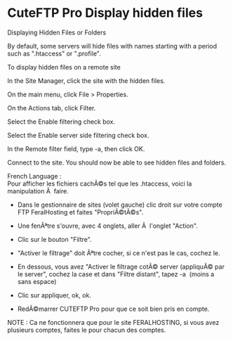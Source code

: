 CuteFTP Pro Display hidden files
================================

Displaying Hidden Files or Folders  
  
By default, some servers will hide files with names starting with a period such as ".htaccess" or ".profile".   
  
To display hidden files on a remote site  
  
In the Site Manager, click the site with the hidden files.  
  
On the main menu, click File &gt; Properties.  
  
On the Actions tab, click Filter.  
  
Select the Enable filtering check box.  
  
Select the Enable server side filtering check box.  
  
In the Remote filter field, type -a, then click OK.  
  
Connect to the site. You should now be able to see hidden files and folders.  
  
French Language :  
Pour afficher les fichiers cachÃ©s tel que les .htaccess, voici la manipulation Ã  faire.  
  
- Dans le gestionnaire de sites (volet gauche) clic droit sur votre compte FTP FeralHosting et faites "PropriÃ©tÃ©s".  
  
- Une fenÃªtre s'ouvre, avec 4 onglets, aller Ã  l'onglet "Action".  
- Clic sur le bouton "Filtre".  
  
- "Activer le filtrage" doit Ãªtre cocher, si ce n'est pas le cas, cochez le.  
- En dessous, vous avez "Activer le filtrage cotÃ© server (appliquÃ© par le server", cochez la case et dans "Filtre distant", tapez -a  (moins a sans espace)  
- Clic sur appliquer, ok, ok.  
- RedÃ©marrer CUTEFTP Pro pour que ce soit bien pris en compte.  
  
NOTE : Ca ne fonctionnera que pour le site FERALHOSTING, si vous avez plusieurs comptes, faites le pour chacun des comptes.  
  

